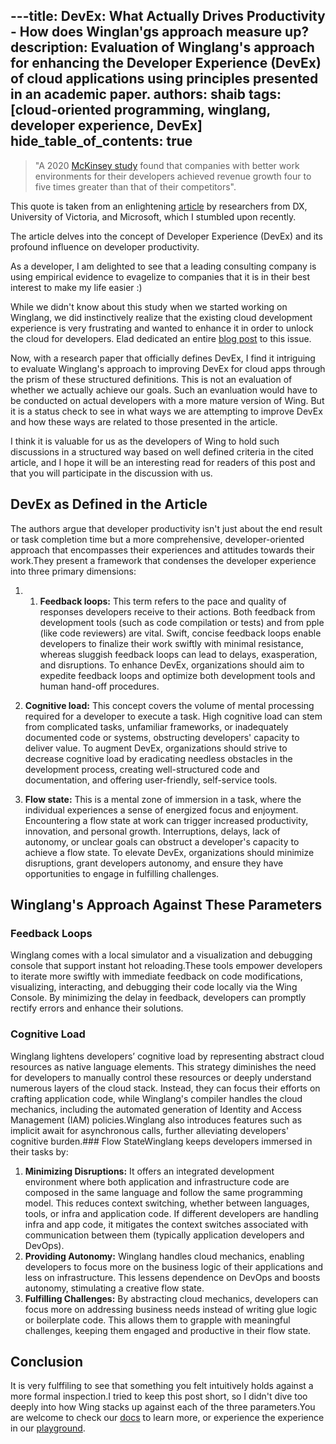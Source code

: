 ---title: DevEx: What Actually Drives Productivity - How does Winglan'gs approach measure up?
description: Evaluation of Winglang's approach for enhancing the Developer Experience (DevEx) of cloud applications using principles presented in an academic paper.
authors: shaib
tags: [cloud-oriented programming, winglang, developer experience, DevEx]
hide_table_of_contents: true
---

> "A 2020 [McKinsey study](https://www.mckinsey.com/industries/technology-media-and-telecommunications/our-insights/developer-velocity-how-software-excellence-fuels-business-performance) found that companies with better work environments for their developers achieved revenue growth four to five times greater than that of their competitors".

This quote is taken from an enlightening [article](https://queue.acm.org/detail.cfm?id=3595878) by researchers from DX, University of Victoria, and Microsoft, which I stumbled upon recently.

The article delves into the concept of Developer Experience (DevEx) and its profound influence on developer productivity.

As a developer, I am delighted to see that a leading consulting company is using empirical evidence to evagelize to companies that it is in their best interest to make my life easier :)

While we didn't know about this study when we started working on Winglang, we did instinctively realize that the existing cloud development experience is very frustrating and wanted to enhance it in order to unlock the cloud for developers. Elad dedicated an entire [blog post](https://docs.winglang.io/blog/2022/11/23/manifesto) to this issue.

Now, with a research paper that officially defines DevEx, I find it intriguing to evaluate Winglang's approach to improving DevEx for cloud apps through the prism of these structured definitions.
This is not an evaluation of whether we actually achieve our goals. Such an evanluation would have to be conducted on actual developers with a more mature version of Wing. But it is a status check to see in what ways we are attempting to improve DevEx and how these ways are related to those presented in the article.

I think it is valuable for us as the developers of Wing to hold such discussions in a structured way based on well defined criteria in the cited article, and I hope it will be an interesting read for readers of this post and that you will participate in the discussion with us.

<!--truncate-->

## DevEx as Defined in the Article

The authors argue that developer productivity isn't just about the end result or task completion time but a more comprehensive, developer-oriented approach that encompasses their experiences and attitudes towards their work.They present a framework that condenses the developer experience into three primary dimensions:

1. 1. **Feedback loops:** This term refers to the pace and quality of responses developers receive to their actions. Both feedback from development tools (such as code compilation or tests) and from pple (like code reviewers) are vital. Swift, concise feedback loops enable developers to finalize their work swiftly with minimal resistance, whereas sluggish feedback loops can lead to delays, exasperation, and disruptions. To enhance DevEx, organizations should aim to expedite feedback loops and optimize both development tools and human hand-off procedures.

2. **Cognitive load:** This concept covers the volume of mental processing required for a developer to execute a task. High cognitive load can stem from complicated tasks, unfamiliar frameworks, or inadequately documented code or systems, obstructing developers' capacity to deliver value. To augment DevEx, organizations should strive to decrease cognitive load by eradicating needless obstacles in the development process, creating well-structured code and documentation, and offering user-friendly, self-service tools.

3. **Flow state:** This is a mental zone of immersion in a task, where the individual experiences a sense of energized focus and enjoyment. Encountering a flow state at work can trigger increased productivity, innovation, and personal growth. Interruptions, delays, lack of autonomy, or unclear goals can obstruct a developer's capacity to achieve a flow state. To elevate DevEx, organizations should minimize disruptions, grant developers autonomy, and ensure they have opportunities to engage in fulfilling challenges.

## Winglang's Approach Against These Parameters

### Feedback Loops
Winglang comes with a local simulator and a visualization and debugging console that support instant hot reloading.These tools empower developers to iterate more swiftly with immediate feedback on code modifications, visualizing, interacting, and debugging their code locally via the Wing Console. By minimizing the delay in feedback, developers can promptly rectify errors and enhance their solutions.

### Cognitive Load
Winglang lightens developers’ cognitive load by representing abstract cloud resources as native language elements. This strategy diminishes the need for developers to manually control these resources or deeply understand numerous layers of the cloud stack. Instead, they can focus their efforts on crafting application code, while Winglang's compiler handles the cloud mechanics, including the automated generation of Identity and Access Management (IAM) policies.Winglang also introduces features such as implicit await for asynchronous calls, further alleviating developers' cognitive burden.### Flow StateWinglang keeps developers immersed in their tasks by:
1. **Minimizing Disruptions:** It offers an integrated development environment where both application and infrastructure code are composed in the same language and follow the same programming model. This reduces context switching, whether between languages, tools, or infra and application code. If different developers are handling infra and app code, it mitigates the context switches associated with communication between them (typically application developers and DevOps).
2. **Providing Autonomy:** Winglang handles cloud mechanics, enabling developers to focus more on the business logic of their applications and less on infrastructure. This lessens dependence on DevOps and boosts autonomy, stimulating a creative flow state.
3. **Fulfilling Challenges:** By abstracting cloud mechanics, developers can focus more on addressing business needs instead of writing glue logic or boilerplate code. This allows them to grapple with meaningful challenges, keeping them engaged and productive in their flow state.

## Conclusion
It is very fulffiling to see that something you felt intuitively holds against a more formal inspection.I tried to keep this post short, so I didn't dive too deeply into how Wing stacks up against each of the three parameters.You are welcome to check our [docs](https://docs.winglang.io) to learn more, or experience the experience in our [playground](https://play.winglang.io).
